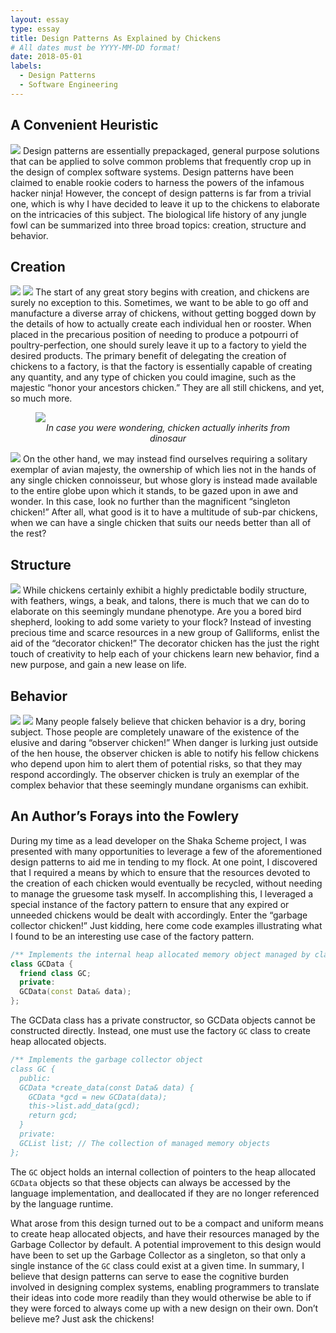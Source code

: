 ```yaml
---
layout: essay
type: essay
title: Design Patterns As Explained by Chickens
# All dates must be YYYY-MM-DD format!
date: 2018-05-01
labels:
  - Design Patterns
  - Software Engineering
---
```


## A Convenient Heuristic

<img class="ui small right floated rounded image" src="../images/ninja_chicken.png">
Design patterns are essentially prepackaged, general purpose solutions that can be applied to solve common problems that frequently crop up in the design of complex software systems. Design patterns have been claimed to enable rookie coders to harness the powers of the infamous hacker ninja! However, the concept of design patterns is far from a trivial one, which is why I have decided to leave it up to the chickens to elaborate on the intricacies of this subject. The biological life history of any jungle fowl can be summarized into three broad topics: creation, structure and behavior.

## Creation

<img class="ui small left floated circular image" src="../images/chicken_or_egg.jpg">
<img class="ui small right floated circular image" src="../images/chicken_factory.jpg">
The start of any great story begins with creation, and chickens are surely no exception to this. Sometimes, we want to be able to go off and manufacture a diverse array of chickens, without getting bogged down by the details of how to actually create each individual hen or rooster. When placed in the precarious position of needing to produce a potpourri of poultry-perfection, one should surely leave it up to a factory to yield the desired products. The primary benefit of delegating the creation of chickens to a factory, is that the factory is essentially capable of creating any quantity, and any type of chicken you could imagine, such as the majestic “honor your ancestors chicken.” They are all still chickens, and yet, so much more.
<figure>
<img class="ui medium centered rounded image" src="../images/chicken_dinosaur.jpg">
  <figcaption style="text-align: center"><em>In case you were wondering, chicken actually inherits from dinosaur</em></figcaption>
</figure>

<img class="ui small left floated circular image" src="../images/singleton_chicken.png">
On the other hand, we may instead find ourselves requiring a solitary exemplar of avian majesty, the ownership of which lies not in the hands of any single chicken connoisseur, but whose glory is instead made available to the entire globe upon which it stands, to be gazed upon in awe and wonder. In this case, look no further than the magnificent “singleton chicken!” After all, what good is it to have a multitude of sub-par chickens, when we can have a single chicken that suits our needs better than all of the rest?

## Structure
<img class="ui small right floated circular image" src="../images/decorator_chicken.jpg">
While chickens certainly exhibit a highly predictable bodily structure, with feathers, wings, a beak, and talons, there is much that we can do to elaborate on this seemingly mundane phenotype. Are you a bored bird shepherd, looking to add some variety to your flock? Instead of investing precious time and scarce resources in a new group of Galliforms, enlist the aid of the “decorator chicken!” The decorator chicken has the just the right touch of creativity to help each of your chickens learn new behavior, find a new purpose, and gain a new lease on life. 

## Behavior
<img class="ui small left floated circular image" src="../images/big_bad_wolf.jpeg">
<img class="ui small right floated circular image" src="../images/observer_chicken.png">
Many people falsely believe that chicken behavior is a dry, boring subject. Those people are completely unaware of the existence of the elusive and daring “observer chicken!” When danger is lurking just outside of the hen house, the observer chicken is able to notify his fellow chickens who depend upon him to alert them of potential risks, so that they may respond accordingly. The observer chicken is truly  an exemplar of the complex behavior that these seemingly mundane organisms can exhibit.

## An Author’s Forays into the Fowlery

During my time as a lead developer on the Shaka Scheme project, I was presented with many opportunities to leverage a few of the aforementioned design patterns to aid me in tending to my flock. At one point, I discovered that I required a means by which to ensure that the resources devoted to the creation of each chicken would eventually be recycled, without needing to manage the gruesome task myself. In accomplishing this, I leveraged a special instance of the factory pattern to ensure that any expired or unneeded chickens would be dealt with accordingly.  Enter the “garbage collector chicken!” Just kidding, here come code examples illustrating what I found to be an interesting use case of the factory pattern.

``` c++
/** Implements the internal heap allocated memory object managed by class GC */
class GCData {
  friend class GC;
  private:
  GCData(const Data& data);
};
```

The GCData class has a private constructor, so GCData objects cannot be constructed directly. Instead, one must use the factory `GC` class to create heap allocated objects.

``` c++
/** Implements the garbage collector object
class GC {
  public:
  GCData *create_data(const Data& data) {
    GCData *gcd = new GCData(data);
    this->list.add_data(gcd);
    return gcd;
  }
  private:
  GCList list; // The collection of managed memory objects
};
```

The `GC` object holds an internal collection of pointers to the heap allocated `GCData` objects so that these objects can always be accessed by the language implementation, and deallocated if they are no longer referenced by the language runtime.
    
What arose from this design turned out to be a compact and uniform means to create heap allocated objects, and have their resources managed by the Garbage Collector by default. A potential improvement to this design would have been to set up the Garbage Collector as a singleton, so that only a single instance of the `GC` class could exist at a given time. In summary, I believe that design patterns can serve to ease the cognitive burden involved in designing complex systems, enabling programmers to translate their ideas into code more readily than they would otherwise be able to if they were forced to always come up with a new design on their own. Don’t believe me? Just ask the chickens!
